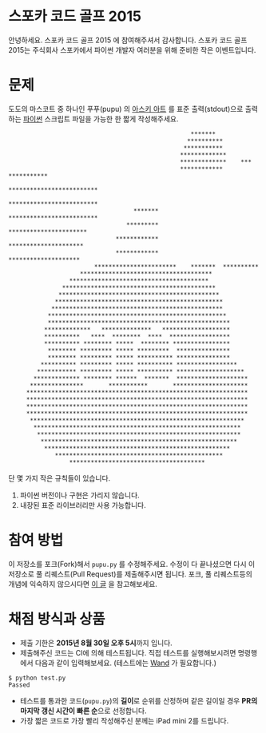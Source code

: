 # 스포카 코드 골프 2015

안녕하세요. 스포카 코드 골프 2015 에 참여해주셔서 감사합니다. 스포카 코드 골프 2015는 주식회사 스포카에서 파이썬 개발자 여러분을 위해 준비한 작은 이벤트입니다.

# 문제

도도의 마스코트 중 하나인 푸푸(pupu) 의 [아스키 아트][1] 를 표준 출력(stdout)으로 출력하는 [파이썬][2] 스크립트 파일을 가능한 한 짧게 작성해주세요.

```
                                                   *******
                                                  **********
                                                 ***********
                                                *************
                                                *************    ***
                                                ************ ***********
                                                *************************
                                                 *************************
                                   *******        *************************
                                 *********          **********************
                              ************           *********************
                              ************          ********************
                        ***********************    *******  **********
                    *************************************
                 ***************************************
               *******************************************
              *********************************************
             ***********************************************
            ************************************************
           **************************************************
           ***************************************************
          *************   **************   *******************
          **********   ****  ********  ****  *****************
          ********** ******** *****  ******** ****************
           ******** ********* ***** *********  ***************
           ******** ********* ***** ********** ***************
         ********** ********* ***** ********** *****************
        *********** ********* ***** ********** *******************
       ************* ******** ******  *******  ********************
      ***************       ***********       *********************
     **************************************************************
     **************************************************************
     **************************************************************
     **************************************************************
      ************************************************************
       **********************************************************
        *********************************************************
         *******************************************************
          ****************************************************
             ***********************************************
                 **************************************
```

단 몇 가지 작은 규칙들이 있습니다.

1. 파이썬 버전이나 구현은 가리지 않습니다.
2. 내장된 표준 라이브러리만 사용 가능합니다.


# 참여 방법

이 저장소를 포크(Fork)해서  `pupu.py` 를 수정해주세요. 수정이 다 끝나셨으면 다시 이 저장소로 풀 리퀘스트(Pull Request)를 제출해주시면 됩니다. 포크, 풀 리퀘스트등의 개념에 익숙하지 않으시다면 [이 글][3] 을 참고해보세요.


# 채점 방식과 상품

- 제출 기한은 **2015년 8월 30일 오후 5시**까지 입니다.
- 제출해주신 코드는 CI에 의해 테스트됩니다. 직접 테스트를 실행해보시려면 명령행에서 다음과 같이 입력해보세요. (테스트에는 [Wand][4] 가 필요합니다.)

```
$ python test.py
Passed
```

- 테스트를 통과한 코드(`pupu.py`)의 **길이**로 순위를 산정하며 같은 길이일 경우 **PR의 마지막 갱신 시간이 빠른 순**으로 선정합니다.
- 가장 짧은 코드로 가장 빨리 작성해주신 분께는 iPad mini 2를 드립니다.


[1]: https://ko.wikipedia.org/wiki/%EC%95%84%EC%8A%A4%ED%82%A4_%EC%95%84%ED%8A%B8
[2]: https://www.python.org/
[3]: https://help.github.com/articles/using-pull-requests/
[4]: http://docs.wand-py.org/
